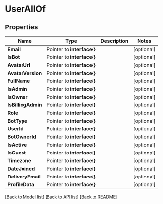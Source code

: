 # UserAllOf

## Properties

Name | Type | Description | Notes
------------ | ------------- | ------------- | -------------
**Email** | Pointer to **interface{}** |  | [optional] 
**IsBot** | Pointer to **interface{}** |  | [optional] 
**AvatarUrl** | Pointer to **interface{}** |  | [optional] 
**AvatarVersion** | Pointer to **interface{}** |  | [optional] 
**FullName** | Pointer to **interface{}** |  | [optional] 
**IsAdmin** | Pointer to **interface{}** |  | [optional] 
**IsOwner** | Pointer to **interface{}** |  | [optional] 
**IsBillingAdmin** | Pointer to **interface{}** |  | [optional] 
**Role** | Pointer to **interface{}** |  | [optional] 
**BotType** | Pointer to **interface{}** |  | [optional] 
**UserId** | Pointer to **interface{}** |  | [optional] 
**BotOwnerId** | Pointer to **interface{}** |  | [optional] 
**IsActive** | Pointer to **interface{}** |  | [optional] 
**IsGuest** | Pointer to **interface{}** |  | [optional] 
**Timezone** | Pointer to **interface{}** |  | [optional] 
**DateJoined** | Pointer to **interface{}** |  | [optional] 
**DeliveryEmail** | Pointer to **interface{}** |  | [optional] 
**ProfileData** | Pointer to **interface{}** |  | [optional] 

[[Back to Model list]](../README.md#documentation-for-models) [[Back to API list]](../README.md#documentation-for-api-endpoints) [[Back to README]](../README.md)



